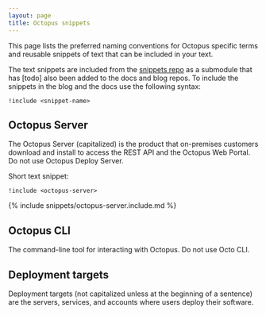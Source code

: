 ```yaml
---
layout: page
title: Octopus snippets
---
```


This page lists the preferred naming conventions for Octopus specific terms and reusable snippets of text that can be included in your text.

The text snippets are included from the [snippets repo](https://github.com/OctopusDeploy/snippets) as a submodule that has [todo] also been added to the docs and blog repos. To include the snippets in the blog and the docs use the following syntax:

```
!include <snippet-name>
```

## Octopus Server 
    
The Octopus Server (capitalized) is the product that on-premises customers download and install to access the REST API and the Octopus Web Portal. Do not use Octopus Deploy Server.

Short text snippet:

`!include <octopus-server>`

{% include snippets/octopus-server.include.md %}
    
## Octopus CLI

The command-line tool for interacting with Octopus. Do not use Octo CLI.

## Deployment targets 

 Deployment targets (not capitalized unless at the beginning of a sentence) are the servers, services, and accounts where users deploy their software.

